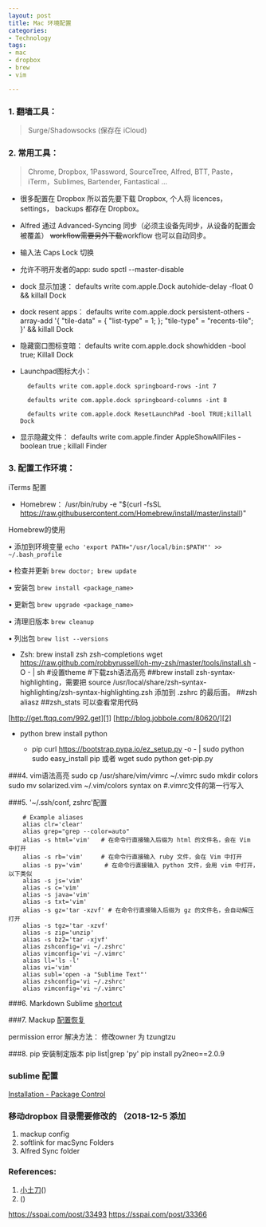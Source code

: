 ```yaml
---
layout: post
title: Mac 环境配置
categories: 
- Technology
tags:
- mac
- dropbox
- brew
- vim

---
```



### 1. 翻墙工具：
> Surge/Shadowsocks (保存在 iCloud)

### 2. 常用工具：
> Chrome, Dropbox, 1Password, SourceTree, Alfred, BTT, Paste，iTerm，Sublimes, Bartender, Fantastical ...  

 <!--more-->

- 很多配置在 Dropbox 所以首先要下载 Dropbox, 个人将 licences，settings， backups 都存在 Dropbox。
- Alfred 通过 Advanced-Syncing 同步（必须主设备先同步，从设备的配置会被覆盖） <del>workflow需要另外下载</del>workflow 也可以自动同步。

- 输入法 Caps Lock 切换

- 允许不明开发者的app:  sudo spctl --master-disable 

- dock 显示加速： defaults write com.apple.Dock autohide-delay -float 0 && killall Dock

- dock resent apps： defaults write com.apple.dock persistent-others -array-add '{ "tile-data" = { "list-type" = 1; }; "tile-type" = "recents-tile"; }' && killall Dock

- 隐藏窗口图标变暗： defaults write com.apple.dock showhidden -bool true; Killall Dock

- Launchpad图标大小：

		defaults write com.apple.dock springboard-rows -int 7

		defaults write com.apple.dock springboard-columns -int 8

		defaults write com.apple.dock ResetLaunchPad -bool TRUE;killall Dock

- 显示隐藏文件： defaults write com.apple.finder AppleShowAllFiles -boolean true ; killall Finder

### 3. 配置工作环境：

iTerms 配置

* Homebrew：
		/usr/bin/ruby -e "$(curl -fsSL https://raw.githubusercontent.com/Homebrew/install/master/install)"
	 

 Homebrew的使用

• 添加到环境变量 `echo 'export PATH="/usr/local/bin:$PATH"' >> ~/.bash_profile`

• 检查并更新 `brew doctor; brew update`

• 安装包 `brew install <package_name>`

• 更新包 `brew upgrade <package_name>`

• 清理旧版本 `brew cleanup`

• 列出包 `brew list --versions` 

* Zsh:
		brew install zsh zsh-completions
		wget https://raw.github.com/robbyrussell/oh-my-zsh/master/tools/install.sh -O - | sh
		#设置theme 
		#下载zsh语法高亮
		##brew install zsh-syntax-highlighting，需要把 source /usr/local/share/zsh-syntax-highlighting/zsh-syntax-highlighting.zsh 添加到 .zshrc 的最后面。
		##zsh aliasz
		##zsh_stats 可以查看常用代码

[http://get.ftqq.com/992.get][1]
[http://blog.jobbole.com/80620/][2]

* python 
		brew install python

  * pip
		curl https://bootstrap.pypa.io/ez_setup.py -o - | sudo python
		sudo easy_install pip
		或者
		wget 
		sudo python get-pip.py

###4.  vim语法高亮
		sudo cp /usr/share/vim/vimrc ~/.vimrc 
		sudo mkdir colors
		sudo mv solarized.vim ~/.vim/colors
		syntax on #.vimrc文件的第一行写入

###5. '~/.ssh/conf, zshrc'配置

		# Example aliases
		alias clr='clear'
		alias grep="grep --color=auto"
		alias -s html='vim'   # 在命令行直接输入后缀为 html 的文件名，会在 Vim 中打开
		alias -s rb='vim'     # 在命令行直接输入 ruby 文件，会在 Vim 中打开
		alias -s py='vim'      # 在命令行直接输入 python 文件，会用 vim 中打开，以下类似
		alias -s js='vim'
		alias -s c='vim'
		alias -s java='vim'
		alias -s txt='vim'
		alias -s gz='tar -xzvf' # 在命令行直接输入后缀为 gz 的文件名，会自动解压打开
		alias -s tgz='tar -xzvf'
		alias -s zip='unzip'
		alias -s bz2='tar -xjvf'
		alias zshconfig='vi ~/.zshrc'
		alias vimconfig='vi ~/.vimrc'
		alias ll='ls -l'
		alias vi='vim'
		alias subl='open -a "Sublime Text"'
		alias zshconfig='vi ~/.zshrc'
		alias vimconfig='vi ~/.vimrc'


###6. Markdown Sublime [shortcut](https://github.com/SublimeText-Markdown/MarkdownEditing#key-bindings)

###7. Mackup [配置恢复](https://github.com/lra/mackup)

permission error 解决方法： 修改owner 为 tzungtzu

###8. pip 安装制定版本
	pip list|grep 'py'
	pip install py2neo==2.0.9


### sublime 配置

[Installation - Package Control](https://packagecontrol.io/installation)


### 移动dropbox 目录需要修改的 （2018-12-5 添加

1. mackup config
2. softlink for macSync Folders
3. Alfred Sync folder


### References:
1. [小土刀][3]()
2. [][4]()

[1]:	http://get.ftqq.com/992.get
[2]:	http://blog.jobbole.com/80620/
[3]:	http://wdxtub.com/2016/08/08/mac-work-env/
[4]:	https://github.com/zsh-users/zsh-syntax-highlighting/blob/master/INSTALL.md
https://sspai.com/post/33493
https://sspai.com/post/33366
